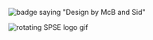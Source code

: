 ![badge saying "Design by McB and Sid"](https://web.archive.org/web/19980529070210im_/http://www.spse.cz/Images/copyright.gif)

![rotating SPSE logo gif](https://web.archive.org/web/19980529065812im_/http://www.spse.cz/Images/spse_spin.gif)
